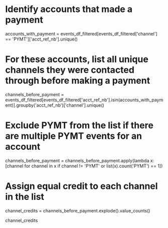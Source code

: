 # Identify accounts that made a payment
accounts_with_payment = events_df_filtered[events_df_filtered['channel'] == 'PYMT']['acct_ref_nb'].unique()

# For these accounts, list all unique channels they were contacted through before making a payment
channels_before_payment = events_df_filtered[events_df_filtered['acct_ref_nb'].isin(accounts_with_payment)].groupby('acct_ref_nb')['channel'].unique()

# Exclude PYMT from the list if there are multiple PYMT events for an account
channels_before_payment = channels_before_payment.apply(lambda x: [channel for channel in x if channel != 'PYMT' or list(x).count('PYMT') == 1])

# Assign equal credit to each channel in the list
channel_credits = channels_before_payment.explode().value_counts()

channel_credits
